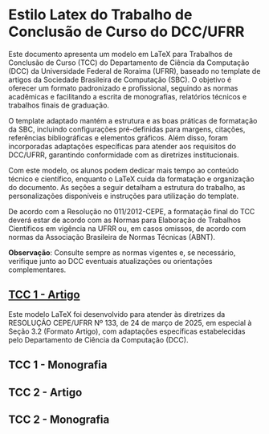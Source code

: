 # Estilo Latex do Trabalho de Conclusão de Curso do DCC/UFRR

Este documento apresenta um modelo em LaTeX para Trabalhos de Conclusão de Curso (TCC) do Departamento de Ciência da Computação (DCC) da Universidade Federal de Roraima (UFRR), baseado no template de artigos da Sociedade Brasileira de Computação (SBC). O objetivo é oferecer um formato padronizado e profissional, seguindo as normas acadêmicas e facilitando a escrita de monografias, relatórios técnicos e trabalhos finais de graduação.

O template adaptado mantém a estrutura e as boas práticas de formatação da SBC, incluindo configurações pré-definidas para margens, citações, referências bibliográficas e elementos gráficos. Além disso, foram incorporadas adaptações específicas para atender aos requisitos do DCC/UFRR, garantindo conformidade com as diretrizes institucionais.

Com este modelo, os alunos podem dedicar mais tempo ao conteúdo técnico e científico, enquanto o LaTeX cuida da formatação e organização do documento. As seções a seguir detalham a estrutura do trabalho, as personalizações disponíveis e instruções para utilização do template.

De acordo com a Resolução no 011/2012-CEPE, a formatação final do TCC deverá estar de acordo com as Normas para Elaboração de Trabalhos Científicos em vigência na UFRR ou, em casos omissos, de acordo com normas da Associação Brasileira de Normas Técnicas (ABNT).

**Observação**: Consulte sempre as normas vigentes e, se necessário, verifique junto ao DCC eventuais atualizações ou orientações complementares.

## [TCC 1 - Artigo](TCC_1_artigo/)
Este modelo LaTeX foi desenvolvido para atender às diretrizes da RESOLUÇÃO CEPE/UFRR Nº 133, de 24 de março de 2025, em especial à Seção 3.2 (Formato Artigo), com adaptações específicas estabelecidas pelo Departamento de Ciência da Computação (DCC).


## TCC 1 - Monografia

## TCC 2 - Artigo

## TCC 2 - Monografia